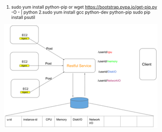 1. sudo yum install python-pip  or wget https://bootstrap.pypa.io/get-pip.py -O - | python
2.sudo yum install gcc python-dev python-pip
  sudo pip install psutil

  ![Alt text](restwithDB.png)

